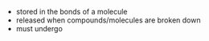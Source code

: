 - stored in the bonds of a molecule
- released when compounds/molecules are broken down
- must undergo 